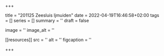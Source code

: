 +++

title = "201125 Zeesluis Ijmuiden"
date = 2022-04-19T16:46:58+02:00 
tags = [] 
series = [] 
summary = ''
draft = false

image = ''
image_alt = ''

[[resources]]
src = ''
alt = ''
figcaption = ''


+++
